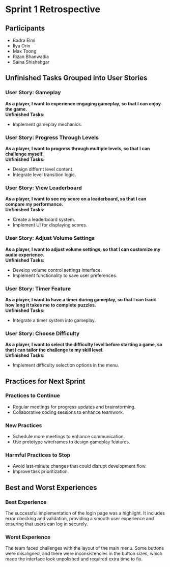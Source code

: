# Sprint 1 Retrospective

## Participants
- Badra Elmi
- Ilya Orin
- Max Toong
- Rizan Bhanwadia
- Saina Shishehgar

## Unfinished Tasks Grouped into User Stories

### User Story: Gameplay
**As a player, I want to experience engaging gameplay, so that I can enjoy the game.**  
**Unfinished Tasks:**
- Implement gameplay mechanics.

### User Story: Progress Through Levels
**As a player, I want to progress through multiple levels, so that I can challenge myself.**  
**Unfinished Tasks:**
- Design differnt level content.
- Integrate level transition logic.

### User Story: View Leaderboard
**As a player, I want to see my score on a leaderboard, so that I can compare my performance.**  
**Unfinished Tasks:**
- Create a leaderboard system.
- Implement UI for displaying scores.

### User Story: Adjust Volume Settings
**As a player, I want to adjust volume settings, so that I can customize my audio experience.**  
**Unfinished Tasks:**
- Develop volume control settings interface.
- Implement functionality to save user preferences.

### User Story: Timer Feature
**As a player, I want to have a timer during gameplay, so that I can track how long it takes me to complete puzzles.**  
**Unfinished Tasks:**
- Integrate a timer system into gameplay.

### User Story: Choose Difficulty
**As a player, I want to select the difficulty level before starting a game, so that I can tailor the challenge to my skill level.**  
**Unfinished Tasks:**
- Implement difficulty selection options in the menu.

## Practices for Next Sprint

### Practices to Continue
- Regular meetings for progress updates and brainstorming.
- Collaborative coding sessions to enhance teamwork.

### New Practices
- Schedule more meetings to enhance communication.
- Use prototype wireframes to design gameplay features.

### Harmful Practices to Stop
- Avoid last-minute changes that could disrupt development flow.
- Improve task prioritization.

## Best and Worst Experiences

### Best Experience
The successful implementation of the login page was a highlight. It includes error checking and validation, providing a smooth user experience and ensuring that users can log in securely.

### Worst Experience
The team faced challenges with the layout of the main menu. Some buttons were misaligned, and there were inconsistencies in the button sizes, which made the interface look unpolished and required extra time to fix.
